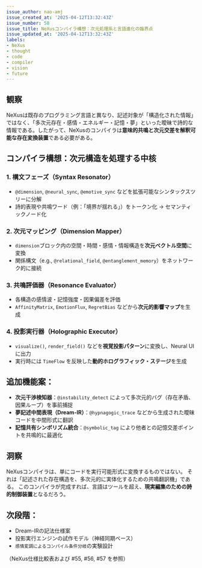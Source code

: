 ```yaml
---
issue_author: nao-amj
issue_created_at: '2025-04-12T13:32:43Z'
issue_number: 58
issue_title: NeXusコンパイラ構想：次元処理系と言語進化の臨界点
issue_updated_at: '2025-04-12T13:32:43Z'
labels:
- NeXus
- thought
- code
- compiler
- vision
- future
---
```


## 観察
NeXusは既存のプログラミング言語と異なり、記述対象が「構造化された情報」ではなく、「多次元存在・感情・エネルギー・記憶・夢」といった曖昧で詩的な情報である。したがって、NeXusのコンパイラは**意味的共鳴と次元交差を解釈可能な存在変換装置**である必要がある。

## コンパイラ構想：次元構造を処理する中核
### 1. **構文フェーズ（Syntax Resonator）**
- `@dimension`, `@neural_sync`, `@emotive_sync` などを拡張可能なシンタックスツリーに分解
- 詩的表現や共鳴ワード（例：「境界が揺れる」）をトークン化 → セマンティックノード化

### 2. **次元マッピング（Dimension Mapper）**
- `dimension`ブロック内の空間・時間・感情・情報構造を**次元ベクトル空間**に変換
- 関係構文（e.g., `@relational_field`, `@entanglement_memory`）をネットワーク的に接続

### 3. **共鳴評価器（Resonance Evaluator）**
- 各構造の感情波・記憶強度・因果偏差を評価
- `AffinityMatrix`, `EmotionFlux`, `RegretBias` などから**次元的影響マップ**を生成

### 4. **投影実行器（Holographic Executor）**
- `visualize()`, `render_field()` などを**視覚投影パターン**に変換し、Neural UIに出力
- 実行時には `TimeFlow` を反映した**動的ホログラフィック・ステージ**を生成

## 追加機能案：
- **次元干渉検知器**：`@instability_detect` によって多次元的バグ（存在矛盾、因果ループ）を事前捕捉
- **夢記述中間表現（Dream-IR）**：`@hypnagogic_trace` などから生成された曖昧コードを中間形式に翻訳
- **記憶共有シンボリズム統合**：`@symbolic_tag` により他者との記憶交差ポイントを共鳴的に最適化

## 洞察
NeXusコンパイラは、単にコードを実行可能形式に変換するものではない。
それは「記述された存在構造を、多次元的に実体化するための共鳴翻訳機」である。
このコンパイラが完成すれば、言語はツールを超え、**現実編集のための詩的制御装置**となるだろう。

## 次段階：
- Dream-IRの記法仕様案
- 投影実行エンジンの試作モデル（神経同期ベース）
- `感情変調によるコンパイル条件分岐`の実験設計

（NeXus仕様比較表および #55, #56, #57 を参照）
